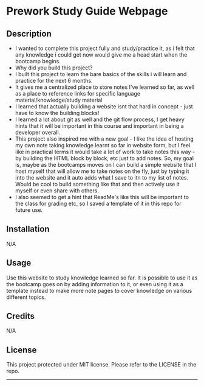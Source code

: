 # Prework Study Guide Webpage

## Description

- I wanted to complete this project fully and study/practice it, as i felt that any knowledge i could get now would give me a head start when the bootcamp begins.
- Why did you build this project?
- I built this project to learn the bare basics of the skills i will learn and practice for the next 6 months.
- It gives me a centralized place to store notes I've learned so far, as well as a place to reference links for specific language material/knowledge/study material
- I learned that actually building a website isnt that hard in concept - just have to know the building blocks!
- I learned a lot about git as well and the git flow process, I get heavy hints that it will be important in this course and important in being a developer overall.
- This project also inspired me with a new goal - I like the idea of hosting my own note taking knowledge learnt so far in website form, but I feel like in practical terms it would take a lot of work to take notes this way - by building the HTML block by block, etc just to add notes. So, my goal is, maybe as the bootcamps moves on I can build a simple website that I host myself that will allow me to take notes on the fly, just by typing it into the website and it auto adds what I save to itn to my list of notes. Would be cool to build something like that and then actively use it myself or even share with others.
- I also seemed to get a hint that ReadMe's like this will be important to the class for grading etc, so I saved a template of it in this repo for future use. 

## Installation

N/A

## Usage

Use this website to study knowledge learned so far. It is possible to use it as the bootcamp goes on by adding information to it, or even using it as a template instead to make more note pages to cover knowledge on various different topics.

## Credits

N/A

## License

This project protected under MIT license. Please refer to the LICENSE in the repo.

---